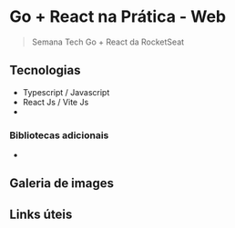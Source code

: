 # Go + React na Prática - Web

> Semana Tech Go + React da RocketSeat

## Tecnologias

- Typescript / Javascript
- React Js / Vite Js
-

### Bibliotecas adicionais

-

## Galeria de images

## Links úteis
